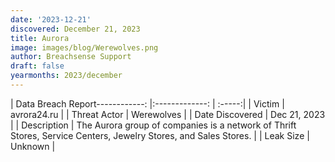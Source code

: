 ```yaml
---
date: '2023-12-21'
discovered: December 21, 2023
title: Aurora
image: images/blog/Werewolves.png
author: Breachsense Support
draft: false
yearmonths: 2023/december
---
```


| Data Breach Report------------:     |:-------------:    | :-----:|
| Victim      | avrora24.ru      | 
| Threat Actor      | Werewolves      | 
| Date Discovered      | Dec 21, 2023      | 
| Description      | The Aurora group of companies is a network of Thrift Stores, Service Centers, Jewelry Stores, and Sales Stores.      | 
| Leak Size      | Unknown      | 

